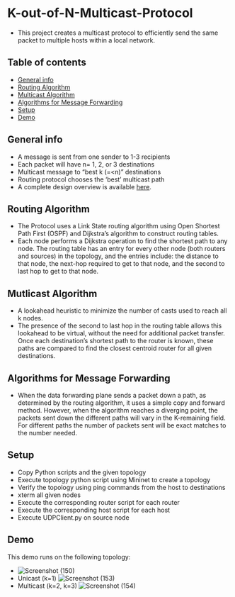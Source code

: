 # K-out-of-N-Multicast-Protocol
* This project creates a multicast protocol to efficiently send the same packet to multiple hosts within a local network.

## Table of contents
* [General info](#general-info)
* [Routing Algorithm](#routing-algorithm)
* [Multicast Algorithm](#mutlicast-algorithm)
* [Algorithms for Message Forwarding](#algorithms-for-message-forwarding)
* [Setup](#setup)
* [Demo](#demo)

## General info
* A message is sent from one sender to 1-3 recipients
* Each packet will have n= 1, 2, or 3 destinations
* Multicast message to “best k (=<n)” destinations
* Routing protocol chooses the ‘best’ multicast path
* A complete design overview is available [here](https://drive.google.com/file/d/1Kzl9Lt64VvcNXFhre3tpvDGES9K7YGHu/view?usp=sharing).
	
## Routing Algorithm
* The Protocol uses a Link State routing algorithm using Open Shortest Path First (OSPF) and Dijkstra’s algorithm to construct routing tables.
* Each node performs a Dijkstra operation to find the shortest path to any node. The routing table has an entry for every other node (both routers and sources) in the topology, and the 
entries include: the distance to that node, the next-hop required to get to that node, and the second to last hop to get to that node.

## Mutlicast Algorithm
* A lookahead heuristic to minimize the number of casts used to reach all k nodes.
* The presence of the second to last hop in the routing table allows this lookahead to be virtual, without the need for additional packet transfer. Once each destination’s shortest path 
to the router is known, these paths are compared to find the closest centroid router for all given destinations.

## Algorithms for Message Forwarding
* When the data forwarding plane sends a packet down a path, as determined by the routing algorithm, it uses a simple copy and forward method. However, when the algorithm reaches a 
diverging point, the packets sent down the different paths will vary in the K-remaining field. For different paths the number of packets sent will be exact matches to the number needed.
	
## Setup
* Copy Python scripts and the given topology
* Execute topology python script using Mininet to create a topology
* Verify the topology using ping commands from the host to destinations
* xterm all given nodes
* Execute the corresponding router script for each router
* Execute the corresponding host script for each host 
* Execute UDPClient.py on source node 

## Demo
This demo runs on the following topology:
* ![Screenshot (150)](https://user-images.githubusercontent.com/76886099/117210183-5ae43580-adc5-11eb-9514-7ee4a46e503b.png)
* Unicast (k=1)
![Screenshot (153)](https://user-images.githubusercontent.com/76886099/117227521-fdf87780-ade4-11eb-97b5-1c8e4b2c0b6a.png)
* Multicast (k=2, k=3)
![Screenshot (154)](https://user-images.githubusercontent.com/76886099/117227658-5af42d80-ade5-11eb-9934-0e3f20c53854.png)
